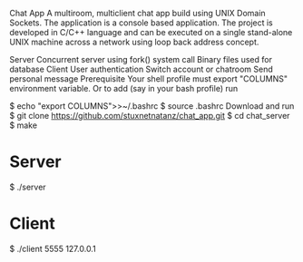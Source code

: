 Chat App
A multiroom, multiclient chat app build using UNIX Domain Sockets. The application is a console based application. The project is developed in C/C++ language and can be executed on a single stand-alone UNIX machine across a network using loop back address concept.

Server
Concurrent server using fork() system call
Binary files used for database
Client
User authentication
Switch account or chatroom
Send personal message
Prerequisite
Your shell profile must export "COLUMNS" environment variable. Or to add (say in your bash profile) run

$ echo "export COLUMNS">>~/.bashrc
$ source .bashrc
Download and run
$ git clone https://github.com/stuxnetnatanz/chat_app.git
$ cd chat_server
$ make
# Server
$ ./server
# Client
$ ./client 5555 127.0.0.1
